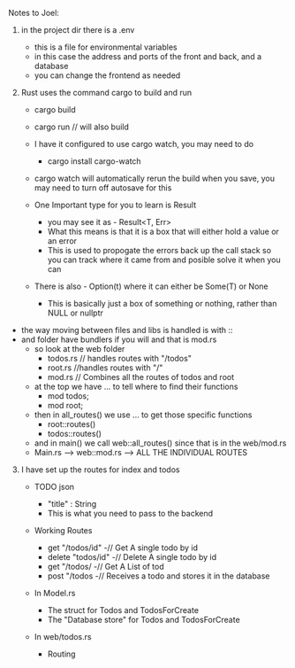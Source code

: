 Notes to Joel:

1. in the project dir there is a .env

   - this is a file for environmental variables
   - in this case the address and ports of the front and back, and a database
   - you can change the frontend as needed

2. Rust uses the command cargo to build and run

   - cargo build
   - cargo run // will also build
   - I have it configured to use cargo watch, you may need to do
     - cargo install cargo-watch
   - cargo watch will automatically rerun the build when you save, you may need to turn off autosave for this

   - One Important type for you to learn is Result
     - you may see it as - Result<T, Err>
     - What this means is that it is a box that will either hold a value or an error
     - This is used to propogate the errors back up the call stack so you can track where it came from and posible solve it when you can
   - There is also - Option(t) where it can either be Some(T) or None
     - This is basically just a box of something or nothing, rather than NULL or nullptr

- the way moving between files and libs is handled is with ::
- and folder have bundlers if you will and that is mod.rs
  - so look at the web folder
    - todos.rs // handles routes with "/todos"
    - root.rs //handles routes with "/"
    - mod.rs // Combines all the routes of todos and root
  - at the top we have ... to tell where to find their functions
    - mod todos;
    - mod root;
  - then in all_routes() we use ... to get those specific functions
    - root::routes()
    - todos::routes()
  - and in main() we call web::all_routes() since that is in the web/mod.rs
  - Main.rs --> web::mod.rs --> ALL THE INDIVIDUAL ROUTES

3. I have set up the routes for index and todos

   - TODO json

     - "title" : String
     - This is what you need to pass to the backend

   - Working Routes

     - get "/todos/id" -// Get A single todo by id
     - delete "todos/id" -// Delete A single todo by id
     - get "/todos/ -// Get A List of tod
     - post "/todos -// Receives a todo and stores it in the database

   - In Model.rs
     - The struct for Todos and TodosForCreate
     - The "Database store" for Todos and TodosForCreate
   - In web/todos.rs
     - Routing
